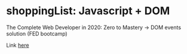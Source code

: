 # shoppingList: Javascript + DOM
The Complete Web Developer in 2020: Zero to Mastery -> DOM events solution (FED bootcamp)

Link [here](https://vealinas.github.io/shoppingList/)
